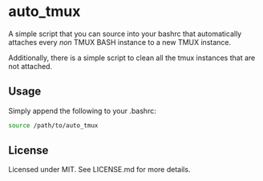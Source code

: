 # auto_tmux

A simple script that you can source into your bashrc that automatically attaches
every _non_ TMUX BASH instance to a new TMUX instance.

Additionally, there is a simple script to clean all the tmux instances that are
not attached.

## Usage

Simply append the following to your .bashrc:
```bash
source /path/to/auto_tmux
```

## License

Licensed under MIT. See LICENSE.md for more details.
